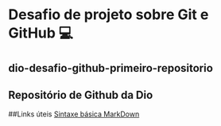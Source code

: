# Desafio de projeto sobre Git e GitHub :computer:

## dio-desafio-github-primeiro-repositorio
## Repositório de Github da Dio

##Links úteis
[Sintaxe básica MarkDown](httos://www.markdowguide.org/basic-sintax/)
